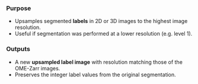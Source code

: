 ### Purpose
- Upsamples segmented **labels** in 2D or 3D images to the highest image resolution.
- Useful if segmentation was performed at a lower resolution (e.g. level 1).

### Outputs
- A new **upsampled label image** with resolution matching those of the OME-Zarr images.
- Preserves the integer label values from the original segmentation.
